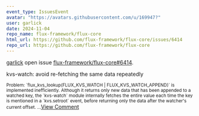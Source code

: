 ```yaml
---
event_type: IssuesEvent
avatar: "https://avatars.githubusercontent.com/u/169947?"
user: garlick
date: 2024-11-04
repo_name: flux-framework/flux-core
html_url: https://github.com/flux-framework/flux-core/issues/6414
repo_url: https://github.com/flux-framework/flux-core
---
```


<a href='https://github.com/garlick' target='_blank'>garlick</a> open issue <a href='https://github.com/flux-framework/flux-core/issues/6414' target='_blank'>flux-framework/flux-core#6414</a>.

<p>kvs-watch: avoid re-fetching the same data repeatedly</p><small>Problem: `flux_kvs_lookup(FLUX_KVS_WATCH | FLUX_KVS_WATCH_APPEND)` is implemented inefficiently.  Although it returns only new data that has been appended to a watched key, the `kvs-watch` module internally fetches the entire value each time the key is mentioned in a `kvs.setroot` event, before returning only the data after the watcher's current offset....</small><a href='https://github.com/flux-framework/flux-core/issues/6414' target='_blank'>View Comment</a>